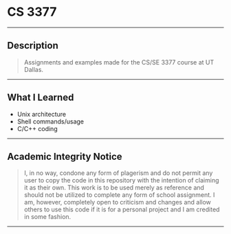 # **CS 3377**
___
## Description
  > Assignments and examples made for the CS/SE 3377 course at UT Dallas.
___
## What I Learned
  - Unix architecture
  - Shell commands/usage
  - C/C++ coding
___
## Academic Integrity Notice
  > I, in no way, condone any form of plagerism and do not permit any user to copy the code in this repository with the intention of claiming it as their own. This work is to be used merely as reference and should not be utilized to complete any form of school assignment. I am, however, completely open to criticism and changes and allow others to use this code if it is for a personal project and I am credited in some fashion.
___
